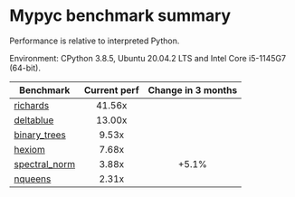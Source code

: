# Mypyc benchmark summary

Performance is relative to interpreted Python.

Environment: CPython 3.8.5, Ubuntu 20.04.2 LTS and Intel Core i5-1145G7 (64-bit).

| Benchmark | Current perf | Change in 3 months |
| --- | :---: | :---: |
| [richards](benchmarks/richards.md) | 41.56x |  |
| [deltablue](benchmarks/deltablue.md) | 13.00x |  |
| [binary_trees](benchmarks/binary_trees.md) | 9.53x |  |
| [hexiom](benchmarks/hexiom.md) | 7.68x |  |
| [spectral_norm](benchmarks/spectral_norm.md) | 3.88x | +5.1% |
| [nqueens](benchmarks/nqueens.md) | 2.31x |  |
